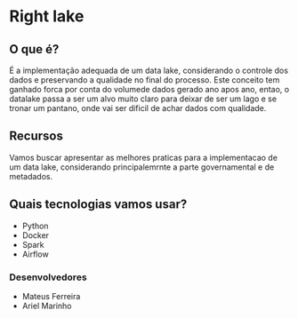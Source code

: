 # Right lake

## O que é?
É a implementação adequada de um data lake, considerando o controle dos dados e preservando a qualidade no final do processo. Este conceito tem ganhado forca por conta do volumede dados gerado ano apos ano, entao, o datalake passa a ser um alvo muito claro para deixar de ser um lago e se tronar um pantano, onde vai ser dificil de achar dados com qualidade.

## Recursos
Vamos buscar apresentar as melhores praticas para a implementacao de um data lake, considerando principalemrnte a parte governamental e de metadados.

## Quais tecnologias vamos usar?

- Python
- Docker
- Spark
- Airflow

### Desenvolvedores
- Mateus Ferreira
- Ariel Marinho